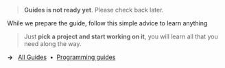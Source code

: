 > **Guides is not ready yet**. Please check back later.

While we prepare the guide, follow this simple advice to learn anything
 
> Just **pick a project and start working on it**, you will learn all that you need along the way.

**&rarr;** &nbsp; [All Guides](/roadmaps) &nbsp;&bull;&nbsp; [Programming guides](/guides)
